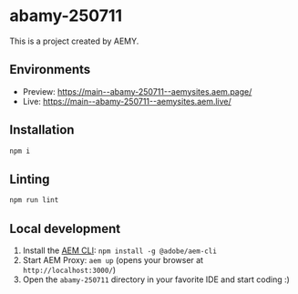 # abamy-250711

This is a project created by AEMY.

## Environments

- Preview: https://main--abamy-250711--aemysites.aem.page/
- Live: https://main--abamy-250711--aemysites.aem.live/

## Installation

```sh
npm i
```

## Linting

```sh
npm run lint
```

## Local development

1. Install the [AEM CLI](https://github.com/adobe/helix-cli): `npm install -g @adobe/aem-cli`
1. Start AEM Proxy: `aem up` (opens your browser at `http://localhost:3000/`)
1. Open the `abamy-250711` directory in your favorite IDE and start coding :)